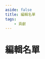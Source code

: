 ```yaml
---
aside: false
title: 編輯名單
tags:
    - 貢獻
---
```

<script setup>
import { VPTeamMembers } from 'vitepress/theme'

const members = [
  {
    avatar: 'https://avatars.githubusercontent.com/u/27627468?v=4',
    name: 'canaria3406',
    title: 'Creator',
    links: [
      { icon: 'github', link: 'https://github.com/canaria3406' },
      { icon: 'discord', link: 'https://discord.com/users/242927802557399040' }
    ]
  },
  {
    avatar: 'https://avatars.githubusercontent.com/u/45678482',
    name: 'nickchen120235',
    title: '可憐聲優廚',
    links: [
      { icon: 'github', link: 'https://github.com/nickchen120235' },
      { icon: 'discord', link: 'https://discord.com/users/381694073565609987' },
      { icon: 'twitter', link: 'https://x.com/Nickche63208056' },
    ],
  },
]
</script>

# 編輯名單

<VPTeamMembers size="small" :members="members" />